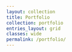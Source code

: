 ```yaml
---
layout: collection
title: Portfolio
collection: portfolio
entries_layout: grid
classes: wide
permalink: /portfolio/
---
```


